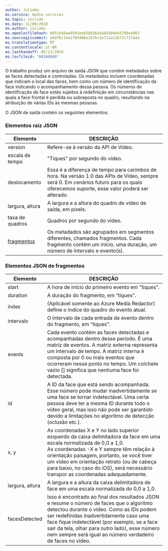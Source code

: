 ```yaml
---
author: Juliako
ms.service: media-services
ms.topic: include
ms.date: 11/09/2018
ms.author: juliako
ms.openlocfilehash: 065cb4daa9501ee658d364dad43b9e03798e4083
ms.sourcegitcommit: d4dfbc34a1f03488e1b7bc5e711a11b72c717ada
ms.translationtype: MT
ms.contentlocale: pt-BR
ms.lasthandoff: 06/13/2019
ms.locfileid: "66160949"
---
```

O trabalho produz um arquivo de saída JSON que contém metadados sobre as faces detectadas e controladas. Os metadados incluem coordenadas que indicam o local das faces, bem como um número de identificação da face indicando o acompanhamento dessa pessoa. Os números de identificação de face estão sujeitos à redefinição em circunstâncias nas quais a face frontal é perdida ou sobreposta no quadro, resultando na atribuição de várias IDs às mesmas pessoas.

O JSON de saída contém os seguintes elementos:

### <a name="root-json-elements"></a>Elementos raiz JSON

| Elemento | DESCRIÇÃO |
| --- | --- |
| version |Refere-se à versão da API de Vídeo. |
| escala de tempo |"Tiques" por segundo do vídeo. |
| deslocamento |Essa é a diferença de tempo para carimbos de hora. Na versão 1.0 das APIs de Vídeo, sempre será 0. Em cenários futuro para os quais oferecemos suporte, esse valor poderá ser alterado. |
| largura, altura |A largura e a altura do quadro de vídeo de saída, em pixels.|
| taxa de quadros |Quadros por segundo do vídeo. |
| [fragmentos](#fragments-json-elements) |Os metadados são agrupados em segmentos diferentes, chamados fragmentos. Cada fragmento contém um início, uma duração, um número de intervalo e evento(s). |

### <a name="fragments-json-elements"></a>Elementos JSON de fragmentos

|Elemento|DESCRIÇÃO|
|---|---|
| start |A hora de início do primeiro evento em "tiques". |
| duration |A duração do fragmento, em “tiques”. |
| index | (Aplicável somente ao Azure Media Redactor) define o índice do quadro do evento atual. |
| intervalo |O intervalo de cada entrada de evento dentro do fragmento, em “tiques”. |
| events |Cada evento contém as faces detectadas e acompanhadas dentro desse período. É uma matriz de eventos. A matriz externa representa um intervalo de tempo. A matriz interna é composta por 0 ou mais eventos que ocorreram nesse ponto no tempo. Um colchete vazio [] significa que nenhuma face foi detectada. |
| id |A ID da face que está sendo acompanhada. Esse número pode mudar inadvertidamente se uma face se tornar indetectável. Uma certa pessoa deve ter a mesma ID durante todo o vídeo geral, mas isso não pode ser garantido devido a limitações no algoritmo de detecção (oclusão etc.). |
| x, y |As coordenadas X e Y no lado superior esquerdo da caixa delimitadora da face em uma escala normalizada de 0,0 a 1,0. <br/>As coordenadas -X e Y sempre têm relação à orientação paisagem, portanto, se você tiver um vídeo em orientação retrato (ou de cabeça para baixo, no caso do iOS), será necessário transpor as coordenadas adequadamente. |
| largura, altura |A largura e a altura da caixa delimitadora de face em uma escala normalizada do 0,0 a 1,0. |
| facesDetected |Isso é encontrado ao final dos resultados JSON e resume o número de faces que o algoritmo detectou durante o vídeo. Como as IDs podem ser redefinidas inadvertidamente caso uma face fique indetectável (por exemplo, se a face sair da tela, olhar para outro lado), esse número nem sempre será igual ao número verdadeiro de faces no vídeo. |
